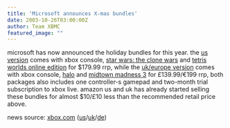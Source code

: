 ```yaml
---
title: 'Microsoft announces X-mas bundles'
date: 2003-10-26T03:00:00Z
author: Team XBMC
featured_image: ""
---
```

microsoft has now announced the holiday bundles for this year. the [us version](https://www.xbox.com/en-us/news/0309/holidaybundle2003.htm) comes with xbox console, [star wars: the clone wars](https://www.xbox.com/en-us/starwarsclonewars/) and [tetris worlds online edition](https://www.xbox.com/en-us/tetrisworldsonline/) for $179.99 rrp, while the [uk/europe version](https://www.xbox.com/en-gb/hardware/christmasbundle.htm) comes with xbox console, [halo](https://www.xbox.com/en-gb/halo/) and [midtown madness 3](https://www.xbox.com/en-gb/midtownmadness3/) for £139.99/€199 rrp, both packages also includes one controller-s gamepad and two-month trial subscription to xbox live. amazon us and uk has already started selling these bundles for almost $10/£10 less than the recommended retail price above.

 news source: [xbox.com](https://www.xbox.com/) ([us](https://www.xbox.com/en-us/news/0309/holidaybundle2003.htm)/[uk](https://www.xbox.com/en-gb/hardware/christmasbundle.htm)/[de](https://www.xbox.com/de-de/hardware/christmasbundle.htm))

 
